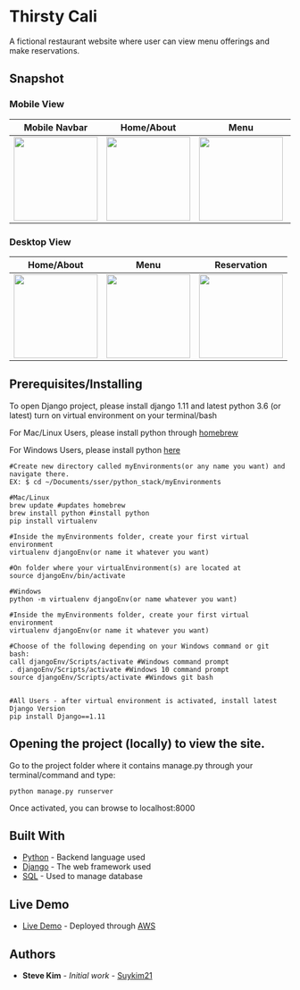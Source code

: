 # Thirsty Cali

A fictional restaurant website where user can view menu offerings and make reservations.

## Snapshot

### Mobile View
Mobile Navbar |Home/About |  Menu | Reservation
:---------:|:--------:|:---------:|:-----------
<img src="https://user-images.githubusercontent.com/25072657/33096827-2d870274-cebd-11e7-8a15-dab4651c9669.png" width="150"> | <img src="https://user-images.githubusercontent.com/25072657/33095223-ba503320-ceb7-11e7-948a-4207eef5608c.png" width="150"> |<img src="https://user-images.githubusercontent.com/25072657/33096863-4f75796a-cebd-11e7-96f6-a1f611b4458a.png" width="150">|<img src="https://user-images.githubusercontent.com/25072657/33096928-6fd8e570-cebd-11e7-9a12-0381cb309cfb.png" width="150">

### Desktop View
Home/About |  Menu | Reservation
:---------:|:--------:|:---------:
<img src="https://user-images.githubusercontent.com/25072657/33095037-0fdb3bf6-ceb7-11e7-80a3-4d7a9b0372ea.png" width="150"> | <img src="https://user-images.githubusercontent.com/25072657/33095728-87eb314e-ceb9-11e7-86dc-3b1caa25b59d.png" width="150"> | <img src="https://user-images.githubusercontent.com/25072657/33096390-adbe7b7c-cebb-11e7-9bbf-dbc58a86f948.png" width="150">

## Prerequisites/Installing

To open Django project, please install django 1.11 and latest python 3.6 (or latest) turn on virtual environment on your terminal/bash

For Mac/Linux Users, please install python through [homebrew](https://brew.sh/)

For Windows Users, please install python [here](https://www.python.org/downloads/release/python-2713/)

```
#Create new directory called myEnvironments(or any name you want) and navigate there.
EX: $ cd ~/Documents/sser/python_stack/myEnvironments

#Mac/Linux
brew update #updates homebrew
brew install python #install python
pip install virtualenv 

#Inside the myEnvironments folder, create your first virtual environment
virtualenv djangoEnv(or name it whatever you want)

#On folder where your virtualEnvironment(s) are located at
source djangoEnv/bin/activate

#Windows
python -m virtualenv djangoEnv(or name whatever you want)

#Inside the myEnvironments folder, create your first virtual environment
virtualenv djangoEnv(or name it whatever you want)

#Choose of the following depending on your Windows command or git bash:
call djangoEnv/Scripts/activate #Windows command prompt
. djangoEnv/Scripts/activate #Windows 10 command prompt
source djangoEnv/Scripts/activate #Windows git bash


#All Users - after virtual environment is activated, install latest Django Version
pip install Django==1.11
```

## Opening the project (locally) to view the site.

Go to the project folder where it contains manage.py through your terminal/command and type:

```
python manage.py runserver
```

Once activated, you can browse to localhost:8000

## Built With

* [Python](https://www.python.org/) - Backend language used
* [Django](https://www.djangoproject.com/) - The web framework used
* [SQL](https://www.sqlite.org/) - Used to manage database

## Live Demo

* [Live Demo](http://54.146.235.215/) - Deployed through [AWS](https://aws.amazon.com/)

## Authors

* **Steve Kim** - *Initial work* - [Suykim21](https://github.com/Suykim21)
